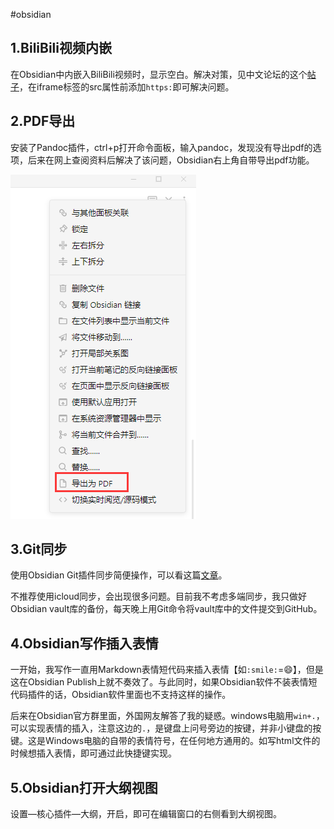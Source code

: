 #obsidian 

## 1.BiliBili视频内嵌

在Obsidian中内嵌入BiliBili视频时，显示空白。解决对策，见中文论坛的这个[帖子](https://forum-zh.obsidian.md/t/topic/594)，在iframe标签的src属性前添加`https:`即可解决问题。

## 2.PDF导出

安装了Pandoc插件，ctrl+p打开命令面板，输入pandoc，发现没有导出pdf的选项，后来在网上查阅资料后解决了该问题，Obsidian右上角自带导出pdf功能。

![](media/zG2eyKWxwDJLS8g.png)

## 3.Git同步

使用Obsidian Git插件同步简便操作，可以看这篇[文章](https://publish.obsidian.md/chinesehelp/01+2021%E6%96%B0%E6%95%99%E7%A8%8B/obsidian%E5%92%8CGit%E8%BF%9E%E7%94%A8%E5%AE%9E%E7%8E%B0%E7%89%88%E6%9C%AC%E6%8E%A7%E5%88%B6%EF%BC%88obsidian+Git%E6%8F%92%E4%BB%B6%E4%BB%8B%E7%BB%8D%EF%BC%89+by+%E8%BD%AF%E9%80%9A%E8%BE%BE)。

不推荐使用icloud同步，会出现很多问题。目前我不考虑多端同步，我只做好Obsidian vault库的备份，每天晚上用Git命令将vault库中的文件提交到GitHub。

## 4.Obsidian写作插入表情

一开始，我写作一直用Markdown表情短代码来插入表情【如`:smile:`=😄】，但是这在Obsidian Publish上就不奏效了。与此同时，如果Obsidian软件不装表情短代码插件的话，Obsidian软件里面也不支持这样的操作。

后来在Obsidian官方群里面，外国网友解答了我的疑惑。windows电脑用`win+.`，可以实现表情的插入，注意这边的`.`，是键盘上问号旁边的按键，并非小键盘的按键。这是Windows电脑的自带的表情符号，在任何地方通用的。如写html文件的时候想插入表情，即可通过此快捷键实现。

## 5.Obsidian打开大纲视图

设置—核心插件—大纲，开启，即可在编辑窗口的右侧看到大纲视图。